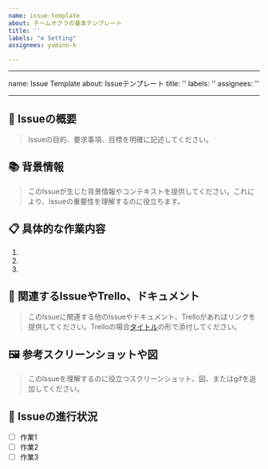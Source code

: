 ```yaml
---
name: issue-template
about: チームオクラの基本テンプレート
title: ''
labels: "⚙ Setting"
assignees: yuminn-k

---
```


---
name: Issue Template
about: Issueテンプレート
title: ''
labels: ''
assignees: ''

---

## 📝 Issueの概要

> Issueの目的、要求事項、目標を明確に記述してください。

## 📚 背景情報

> このIssueが生じた背景情報やコンテキストを提供してください。これにより、Issueの重要性を理解するのに役立ちます。

## 📋 具体的な作業内容

1. 
2. 
3. 

## 📎 関連するIssueやTrello、ドキュメント

> このIssueに関連する他のIssueやドキュメント、Trelloがあればリンクを提供してください。Trelloの場合[タイトル](リンク)の形で添付してください。

## 🖼️ 参考スクリーンショットや図

> このIssueを理解するのに役立つスクリーンショット、図、またはgifを追加してください。

## 🔄 Issueの進行状況

- [ ] 作業1
- [ ] 作業2
- [ ] 作業3
